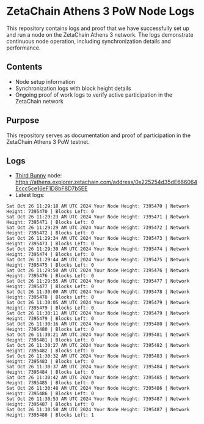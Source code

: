 # ZetaChain Athens 3 PoW Node Logs
This repository contains logs and proof that we have successfully set up and run a node on the ZetaChain Athens 3 network. The logs demonstrate continuous node operation, including synchronization details and performance.

## Contents
- Node setup information
- Synchronization logs with block height details
- Ongoing proof of work logs to verify active participation in the ZetaChain network

## Purpose
This repository serves as documentation and proof of participation in the ZetaChain Athens 3 PoW testnet.

## Logs

- [Third Bunny](https://thirdbunny.xyz/) node: https://athens.explorer.zetachain.com/address/0x225254d35dE666064Eccc5ce16eF1D8bF8D7b5EE
- Latest logs:
```
Sat Oct 26 11:29:18 AM UTC 2024 Your Node Height: 7395470 | Network Height: 7395470 | Blocks Left: 0
Sat Oct 26 11:29:23 AM UTC 2024 Your Node Height: 7395471 | Network Height: 7395471 | Blocks Left: 0
Sat Oct 26 11:29:29 AM UTC 2024 Your Node Height: 7395472 | Network Height: 7395472 | Blocks Left: 0
Sat Oct 26 11:29:34 AM UTC 2024 Your Node Height: 7395473 | Network Height: 7395473 | Blocks Left: 0
Sat Oct 26 11:29:39 AM UTC 2024 Your Node Height: 7395474 | Network Height: 7395474 | Blocks Left: 0
Sat Oct 26 11:29:44 AM UTC 2024 Your Node Height: 7395475 | Network Height: 7395475 | Blocks Left: 0
Sat Oct 26 11:29:50 AM UTC 2024 Your Node Height: 7395476 | Network Height: 7395476 | Blocks Left: 0
Sat Oct 26 11:29:55 AM UTC 2024 Your Node Height: 7395477 | Network Height: 7395477 | Blocks Left: 0
Sat Oct 26 11:30:00 AM UTC 2024 Your Node Height: 7395478 | Network Height: 7395478 | Blocks Left: 0
Sat Oct 26 11:30:05 AM UTC 2024 Your Node Height: 7395479 | Network Height: 7395479 | Blocks Left: 0
Sat Oct 26 11:30:11 AM UTC 2024 Your Node Height: 7395479 | Network Height: 7395479 | Blocks Left: 0
Sat Oct 26 11:30:16 AM UTC 2024 Your Node Height: 7395480 | Network Height: 7395480 | Blocks Left: 0
Sat Oct 26 11:30:21 AM UTC 2024 Your Node Height: 7395481 | Network Height: 7395481 | Blocks Left: 0
Sat Oct 26 11:30:27 AM UTC 2024 Your Node Height: 7395482 | Network Height: 7395482 | Blocks Left: 0
Sat Oct 26 11:30:32 AM UTC 2024 Your Node Height: 7395483 | Network Height: 7395483 | Blocks Left: 0
Sat Oct 26 11:30:37 AM UTC 2024 Your Node Height: 7395484 | Network Height: 7395484 | Blocks Left: 0
Sat Oct 26 11:30:42 AM UTC 2024 Your Node Height: 7395485 | Network Height: 7395485 | Blocks Left: 0
Sat Oct 26 11:30:48 AM UTC 2024 Your Node Height: 7395486 | Network Height: 7395486 | Blocks Left: 0
Sat Oct 26 11:30:53 AM UTC 2024 Your Node Height: 7395487 | Network Height: 7395487 | Blocks Left: 0
Sat Oct 26 11:30:58 AM UTC 2024 Your Node Height: 7395487 | Network Height: 7395488 | Blocks Left: 1
```
